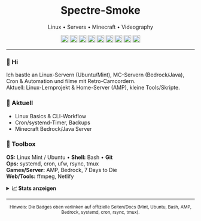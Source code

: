 <h1 align="center">Spectre-Smoke</h1>
<p align="center">Linux • Servers • Minecraft • Videography</p>

<!-- Badges: klicken öffnet die passenden Seiten -->
<p align="center">
  <!-- OS -->
  <a href="https://linuxmint.com/" title="Linux Mint"><img alt="OS: Linux Mint" src="https://img.shields.io/badge/OS-Linux%20Mint-informational?logo=linux&logoColor=white" height="20"></a>
  <a href="https://ubuntu.com/" title="Ubuntu"><img alt="OS: Ubuntu" src="https://img.shields.io/badge/OS-Ubuntu-informational?logo=ubuntu&logoColor=white" height="20"></a>
  <!-- Shell -->
  <a href="https://www.gnu.org/software/bash/" title="GNU Bash"><img alt="Shell: Bash" src="https://img.shields.io/badge/Shell-Bash-informational?logo=gnubash&logoColor=white" height="20"></a>
  <!-- Server -->
  <a href="https://cubecoders.com/AMP" title="AMP by CubeCoders"><img alt="Servers: AMP" src="https://img.shields.io/badge/Servers-AMP-informational" height="20"></a>
  <a href="https://www.minecraft.net/bedrock" title="Minecraft Bedrock"><img alt="Servers: Bedrock" src="https://img.shields.io/badge/Servers-Bedrock-informational" height="20"></a>
  <!-- Tools -->
  <a href="https://www.freedesktop.org/wiki/Software/systemd/" title="systemd"><img alt="Tools: systemd" src="https://img.shields.io/badge/Tools-systemd-informational" height="20"></a>
  <a href="https://man7.org/linux/man-pages/man5/crontab.5.html" title="cron / crontab(5)"><img alt="Tools: cron" src="https://img.shields.io/badge/Tools-cron-informational" height="20"></a>
  <a href="https://rsync.samba.org/" title="rsync"><img alt="Tools: rsync" src="https://img.shields.io/badge/Tools-rsync-informational" height="20"></a>
  <a href="https://github.com/tmux/tmux/wiki" title="tmux"><img alt="Tools: tmux" src="https://img.shields.io/badge/Tools-tmux-informational" height="20"></a>
</p>

---

### 👋 Hi
Ich bastle an Linux-Servern (Ubuntu/Mint), MC-Servern (Bedrock/Java), Cron & Automation und filme mit Retro-Camcordern.  
Aktuell: Linux-Lernprojekt & Home-Server (AMP), kleine Tools/Skripte.

### 🧭 Aktuell
- Linux Basics & CLI-Workflow  
- Cron/systemd-Timer, Backups  
- Minecraft Bedrock/Java Server

### 🧰 Toolbox
**OS:** Linux Mint / Ubuntu • **Shell:** Bash • **Git**  
**Ops:** systemd, cron, ufw, rsync, tmux  
**Games/Server:** AMP, Bedrock, 7 Days to Die  
**Web/Tools:** ffmpeg, Netlify

<details>
<summary><b>📈 Stats anzeigen</b></summary>
<p align="center">
  <img alt="GitHub Stats" src="https://github-readme-stats.vercel.app/api?username=Spectre-Smoke&show_icons=true&theme=dark&cache_seconds=21600" width="480">
</p>
</details>

---

<p align="center">
  <sub>Hinweis: Die Badges oben verlinken auf offizielle Seiten/Docs (Mint, Ubuntu, Bash, AMP, Bedrock, systemd, cron, rsync, tmux).</sub>
</p>
